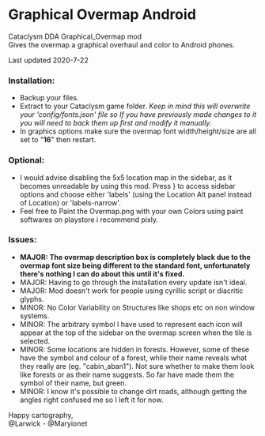 # Graphical Overmap Android
Cataclysm DDA Graphical_Overmap mod <br>
Gives the overmap a graphical overhaul and color to Android phones.

Last updated 2020-7-22

### Installation:
  - Backup your files.
  - Extract to your Cataclysm game folder. *Keep in mind this will overwrite your 'config/fonts.json' file so If you have previously made changes to it you will need to back them up first and modify it manually.*
  - In graphics options make sure the overmap font width/height/size are all set to "**16**" then restart.
	
### Optional:
  - I would advise disabling the 5x5 location map in the sidebar, as it becomes unreadable by using this mod. Press } to access sidebar options and choose either 'labels' (using the Location Alt panel instead of Location) or 'labels-narrow'.
  - Feel free to Paint the Overmap.png with your own Colors using paint softwares on playstore i recommend pixly.
	
### Issues:
  - **MAJOR: The overmap description box is completely black due to the overmap font size being different to the standard font, unfortunately there's nothing I can do about this until it's fixed.**
  - MAJOR: Having to go through the installation every update isn't ideal.
  - MAJOR: Mod doesn't work for people using cyrillic script or diacritic glyphs.
  - MINOR: No Color Variability on Structures like shops etc on non window systems.
  - MINOR: The arbitrary symbol I have used to represent each icon will appear at the top of the sidebar on the overmap screen when the tile is selected.
  - MINOR: Some locations are hidden in forests. However, some of these have the symbol and colour of a forest, while their name reveals what they really are (eg. "cabin_aban1"). Not sure whether to make them look like forests or as their name suggests. So far have made them the symbol of their name, but green.
  - MINOR: I know it's possible to change dirt roads, although getting the angles right confused me so I left it for now.
	
Happy cartography, <br>
@Larwick - @Maryionet
